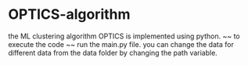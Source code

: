 # OPTICS-algorithm

the ML clustering algorithm OPTICS is implemented using python.
~~ to execute the code ~~ run the main.py file. you can change the data for different data from the data folder 
by changing the path variable.

